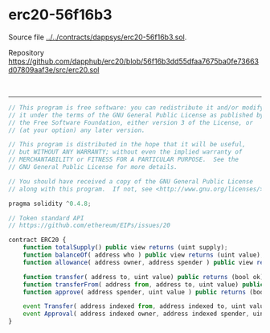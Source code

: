 # erc20-56f16b3

Source file [../../contracts/dappsys/erc20-56f16b3.sol](../../contracts/dappsys/erc20-56f16b3.sol).

Repository https://github.com/dapphub/erc20/blob/56f16b3dd55dfaa7675ba0fe73663d07809aaf3e/src/erc20.sol

<br />

<hr />

```javascript
// This program is free software: you can redistribute it and/or modify
// it under the terms of the GNU General Public License as published by
// the Free Software Foundation, either version 3 of the License, or
// (at your option) any later version.

// This program is distributed in the hope that it will be useful,
// but WITHOUT ANY WARRANTY; without even the implied warranty of
// MERCHANTABILITY or FITNESS FOR A PARTICULAR PURPOSE.  See the
// GNU General Public License for more details.

// You should have received a copy of the GNU General Public License
// along with this program.  If not, see <http://www.gnu.org/licenses/>.

pragma solidity ^0.4.8;

// Token standard API
// https://github.com/ethereum/EIPs/issues/20

contract ERC20 {
    function totalSupply() public view returns (uint supply);
    function balanceOf( address who ) public view returns (uint value);
    function allowance( address owner, address spender ) public view returns (uint _allowance);

    function transfer( address to, uint value) public returns (bool ok);
    function transferFrom( address from, address to, uint value) public returns (bool ok);
    function approve( address spender, uint value ) public returns (bool ok);

    event Transfer( address indexed from, address indexed to, uint value);
    event Approval( address indexed owner, address indexed spender, uint value);
}

```
